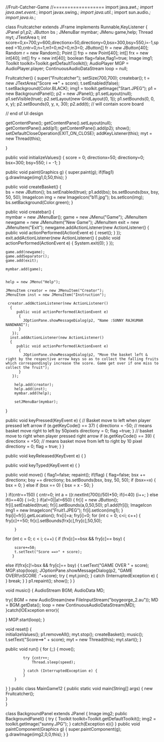//Fruit-Catcher-Game
//==================
import java.awt.*;
import java.awt.event.*;
import javax.swing.*;
import java.util.*;
import  sun.audio.*;
import java.io.*;

class Fruitcatcher extends JFrame implements Runnable,KeyListener
{        
  JPanel p1,p2;
  JButton bs ;
  JMenuBar mymbar;
  JMenu game,help;
  Thread myt;
  JTextArea t;
  int score=0,x=700,y=600,directionx=50,directiony=0,bsx=300,bsy=550,i=-1,speed =10,cntr=0,n=1,m1=0,m2=0,m3=0;
  JButton[] fr = new JButton[40];
  Random r = new Random();
  Point [] frp = new Point[40];
  int[] frx = new int[40];
  int[] fry = new int[40];
  boolean flag=false,flag1=true;
  Image img1;
  Toolkit toolkit=Toolkit.getDefaultToolkit();
  AudioPlayer MGP = AudioPlayer.player;
  ContinuousAudioDataStream loop = null;

Fruitcatcher()
{
super("Fruitcatcher");
setSize(700,700);
createbar();
t = new JTextArea("Score ==>" + score);
t.setEnabled(false);
t.setBackground(Color.BLACK);
img1 = toolkit.getImage("Start.JPEG");
p1 = new BackgroundPanel();
p2 = new JPanel();
p1.setLayout(null);
p1.setVisible(true);
p2.setLayout(new GridLayout(0, 1));
p1.setBounds(0, 0, x, y);
p2.setBounds(0, y, x, 30);
p2.add(t); // will contain score board
        
// end of UI design

getContentPane();
getContentPane().setLayout(null);
getContentPane().add(p1);
getContentPane().add(p2);
show();
setDefaultCloseOperation(EXIT_ON_CLOSE);
addKeyListener(this);
myt = new Thread(this);

}

public void initializeValues()
{
score = 0;
directionx=50;
directiony=0;
bsx=300;
bsy=550;
i = -1;
}


public void paint(Graphics g)
{
  super.paint(g);
  if(flag1)
  g.drawImage(img1,0,50,this);
}


public void createBasket()
{                                                                     
 bs = new JButton();
 bs.setEnabled(true);
 p1.add(bs);
 bs.setBounds(bsx, bsy, 50, 50);
 ImageIcon img = new ImageIcon("b11.jpg");
 bs.setIcon(img);
 bs.setBackground(Color.green);
}

public void createbar()
{  
    mymbar = new JMenuBar();
    game = new JMenu("Game");
    JMenuItem newgame = new JMenuItem("New Game");
    JMenuItem exit = new JMenuItem("Exit");
    newgame.addActionListener(new ActionListener()
    {
       public void actionPerformed(ActionEvent e)
       {
         reset();
        }
      });
     exit.addActionListener(new ActionListener()
     {
       public void actionPerformed(ActionEvent e)
        {
           System.exit(0);
         }
      });
 
    game.add(newgame);
    game.addSeparator();
    game.add(exit);
 
    mymbar.add(game);
 
        
    help = new JMenu("Help");
 
    JMenuItem creator = new JMenuItem("Creator");
    JMenuItem inst = new JMenuItem("Instruction");   
      
     creator.addActionListener(new ActionListener() 
      {
         public void actionPerformed(ActionEvent e)
          {
            JOptionPane.showMessageDialog(p2, "Name :SUNNY RAJKUMAR NANDWANI");
          }
       });
      inst.addActionListener(new ActionListener() 
      {
         public void actionPerformed(ActionEvent e)
          {
            JOptionPane.showMessageDialog(p2, "Move the basket left & right by the respective arrow keys so as to collect the falling fruits which correspondingly increase the score. Game get over if one miss to collect the fruit");
          }
       });
 
        help.add(creator);
        help.add(inst);      
        mymbar.add(help);
 
        setJMenuBar(mymbar);
}

public void keyPressed(KeyEvent e)
{
        // Basket move to left when player pressed left arrow
        if (e.getKeyCode() == 37)
          {
            directionx = -50; // means basket move right to left by 50pixels
            directiony = 0;
            flag =true;
           }
        // basket move to right when player pressed right arrow
        if (e.getKeyCode() == 39)
         {
            directionx = +50; // means basket move from left to right by 10 pixel
            directiony = 0;
            flag = true;
          }
}

public void keyReleased(KeyEvent e)
{
   }
 
public void keyTyped(KeyEvent e)
{
   }

public void move()
{
flag1=false;
repaint();
if(flag)
{
flag=false;
 bsx += directionx;
 bsy += directiony;
 bs.setBounds(bsx, bsy, 50, 50);
 if (bsx==x)
{
   bsx = 0;
 } 
else if (bsx == 0)
{
   bsx = x - 50;
}

}
if(cntr==150)
{
cntr=0;
int a = ((r.nextInt(700))/50)*50;
if(i<40)
{i++;
}
else if(i==40)
{
i=0;
}
if(a!=0||a!=650)
{
fr[i] = new JButton();
fr[i].setEnabled(true);
fr[i].setBounds(a,0,50,50);
p1.add(fr[i]);
ImageIcon img1 = new ImageIcon("Fruit1.JPEG");
fr[i].setIcon(img1);
}
frp[i]=fr[i].getLocation();
frx[i]=a;
fry[i]=0;
for (int c = 0;  c<i; c++)
        {
              fry[c]+=50;
              fr[c].setBounds(frx[c],fry[c],50,50);
              
        }
for (int c = 0; c < i; c++)
{
  if (frx[c]==bsx && fry[c]== bsy)
     {
        
        score+=50;
        t.setText("Score ==>" + score);
       }
  else if(frx[c]!=bsx && fry[c]== bsy)
      {
                t.setText("GAME OVER    " + score);
                MGP.stop(loop);
                JOptionPane.showMessageDialog(p2, "GAME OVER!\nSCORE :"+score);
                try
               {
                    myt.join();
                }
                 catch (InterruptedException e)
                 {
                }
               break;
        }
}
p1.repaint();
show();
}
 }

void music()
{
AudioStream BGM;
AudioData MD;

try{
BGM = new AudioStream(new FileInputStream("boygeorge_2.au"));
MD = BGM.getData();
loop = new ContinuousAudioDataStream(MD);
}catch(IOException error){

}
MGP.start(loop);
}




void reset()
{  
   initializeValues();
   p1.removeAll();
   myt.stop();
   createBasket();
   music();
   t.setText("Score==>" + score);
   myt = new Thread(this);
   myt.start();
}

public void run() {
        for (;;) {
                    move();
                    
            try {cntr++;
                Thread.sleep(speed);
              
            } catch (InterruptedException e) {
            }
        }


}
}
public class MainGame12
{
  public static void main(String[] args) 
{
       new Fruitcatcher();      
    }  
}


class BackgroundPanel extends JPanel
{
Image img2;
public BackgroundPanel()
{
try
{
 Toolkit toolkit=Toolkit.getDefaultToolkit();
   img2 = toolkit.getImage("sunny.JPG");
}
catch(Exception e){}
}
public void paintComponent(Graphics g)
{
super.paintComponent(g);
 g.drawImage(img2,0,0,this);
}
}

